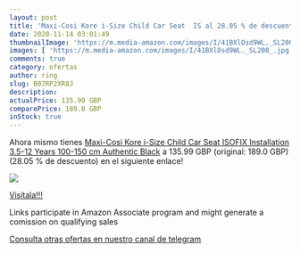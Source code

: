```yaml
---
layout: post
title: 'Maxi-Cosi Kore i-Size Child Car Seat  IS al 28.05 % de descuento'
date: 2020-11-14 03:01:49
thumbnailImage: 'https://m.media-amazon.com/images/I/41BXlOsd9WL._SL200_.jpg'
images: [ 'https://m.media-amazon.com/images/I/41BXlOsd9WL._SL200_.jpg' ]
comments: true
category: ofertas
author: ring
slug: B07RP2XR8J
description:
actualPrice: 135.99 GBP
comparePrice: 189.0 GBP
inStock: true
---
```


Ahora mismo tienes [Maxi-Cosi Kore i-Size Child Car Seat  ISOFIX Installation  3.5-12 Years  100-150 cm  Authentic Black](https://www.amazon.co.uk/dp/B07RP2XR8J/?tag=redken01-21) a 135.99 GBP (original: 189.0 GBP) (28.05 %  de descuento) en el siguiente enlace!

[![](https://m.media-amazon.com/images/I/41BXlOsd9WL._SL200_.jpg)](https://www.amazon.co.uk/dp/B07RP2XR8J/?tag=redken01-21)

[Visítala!!!](https://www.amazon.co.uk/dp/B07RP2XR8J/?tag=redken01-21)

Links participate in Amazon Associate program and might generate a comission on qualifying sales

[Consulta otras ofertas en nuestro canal de telegram](https://t.me/s/ofertas25)
